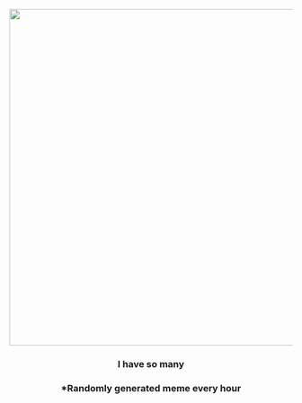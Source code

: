 <p align="center">
        <img src="https://i.redd.it/eumbghs4w9v81.gif" width="600" height="600">
        </p>
        <h3 align="center">I have so many</h3>
        <h3 align="center">*Randomly generated meme every hour</h3>
    